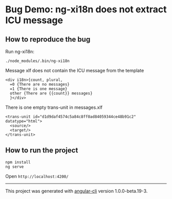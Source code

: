 # Bug Demo: ng-xi18n does not extract ICU message 

## How to reproduce the bug

Run ng-xi18n: 
```
./node_modules/.bin/ng-xi18n
```

Message xlf does not contain the ICU message from the template

```
<div i18n>{count, plural,
  =0 {There are no messages}
  =1 {There is one message}
  other {There are {{count}} messages}
  }</div>
```

There is one empty trans-unit in messages.xlf

```
<trans-unit id="d1d9daf4574c5a84c8ff0ad84059344ce48b91c2" datatype="html">
  <source/>
  <target/>
</trans-unit>
```

## How to run the project

```
npm install
ng serve
```

Open `http://localhost:4200/`

---

This project was generated with [angular-cli](https://github.com/angular/angular-cli) version 1.0.0-beta.19-3.

